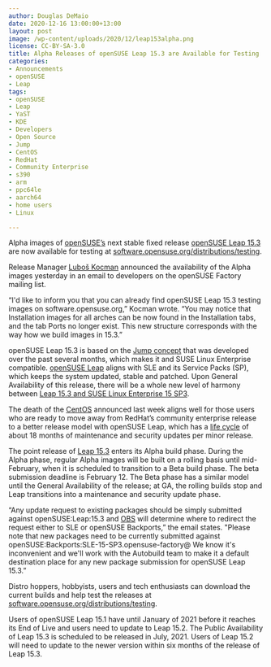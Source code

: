 ```yaml
---
author: Douglas DeMaio
date: 2020-12-16 13:00:00+13:00
layout: post
image: /wp-content/uploads/2020/12/leap153alpha.png
license: CC-BY-SA-3.0
title: Alpha Releases of openSUSE Leap 15.3 are Available for Testing   
categories:
- Announcements
- openSUSE
- Leap
tags:
- openSUSE
- Leap
- YaST
- KDE
- Developers
- Open Source
- Jump
- CentOS
- RedHat
- Community Enterprise
- s390
- arm
- ppc64le
- aarch64
- home users
- Linux

--- 
```


Alpha images of [openSUSE’s](https://www.opensuse.org/) next stable fixed release [openSUSE Leap 15.3](https://en.opensuse.org/Portal:15.3) are now available for testing at [software.opensuse.org/distributions/testing](https://software.opensuse.org/distributions/testing).

Release Manager [Luboš Kocman](https://lists.opensuse.org/archives/list/factory@lists.opensuse.org/thread/YUSVFX7DPJZTP3PTC3BWYEQZIDGLUU3W/) announced the availability of the Alpha images yesterday  in an email to developers on the openSUSE Factory mailing list. 

“I'd like to inform you that you can already find openSUSE Leap 15.3 testing images on software.opensuse.org,” Kocman wrote. “You may notice that Installation images for all arches can be now found in the Installation tabs, and the tab Ports no longer exist. This new structure corresponds with the way how we build images in 15.3.”

openSUSE Leap 15.3 is based on the [Jump concept](https://en.opensuse.org/Portal:Jump) that was developed over the past several months, which makes it and SUSE Linux Enterprise compatible. [openSUSE Leap](https://en.opensuse.org/Portal:Leap) aligns with SLE and its Service Packs (SP), which keeps the system updated, stable and patched. Upon General Availability of this release, there will be a whole new level of harmony between [Leap 15.3 and SUSE Linux Enterprise 15 SP3](https://news.opensuse.org/2020/08/10/new-prototype-builds-bringing-leap-sle-closer-available-soon/).

The death of the [CentOS](https://www.centos.org/) announced last week aligns well for those users who are ready to move away from RedHat’s community enterprise release to a better release model with openSUSE Leap, which has a [life cycle](https://en.opensuse.org/Lifetime) of about 18 months of maintenance and security updates per minor release.

The point release of [Leap 15.3](https://en.opensuse.org/Portal:15.3) enters its Alpha build phase. During the Alpha phase, regular Alpha images will be built on a rolling basis until mid-February, when it is scheduled to transition to a Beta build phase. The beta submission deadline is February 12. The Beta phase has a similar model until the General Availability of the release; at GA, the rolling builds stop and Leap transitions into a maintenance and security update phase.

“Any update request to existing packages should be simply submitted against openSUSE:Leap:15.3 and [OBS](https://openbuildservice.org/) will determine where to redirect the request either to SLE or openSUSE Backports,” the email states. "Please note that new packages need to be currently submitted against openSUSE:Backports:SLE-15-SP3.opensuse-factory@ We know it's inconvenient and we'll work with the Autobuild team to make it a default destination place for any new package submission for openSUSE Leap 15.3.”

Distro hoppers, hobbyists, users and tech enthusiasts can download the current builds and help test the releases at [software.opensuse.org/distributions/testing](https://software.opensuse.org/distributions/testing). 

Users of openSUSE Leap 15.1 have until January of 2021 before it reaches its End of Live and users need to update to Leap 15.2. The Public Availability of Leap 15.3 is scheduled to be released in July, 2021. Users of Leap 15.2 will need to update to the newer version within six months of the release of Leap 15.3.
